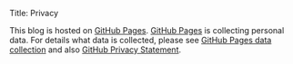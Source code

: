 Title: Privacy

This blog is hosted on [GitHub Pages](https://pages.github.com/). [GitHub Pages](https://pages.github.com/) is
collecting personal data. For details what data is collected, please see
[GitHub Pages data collection](https://docs.github.com/en/pages/getting-started-with-github-pages/about-github-pages#data-collection)
and also [GitHub Privacy Statement](https://docs.github.com/en/site-policy/privacy-policies/github-general-privacy-statement).
